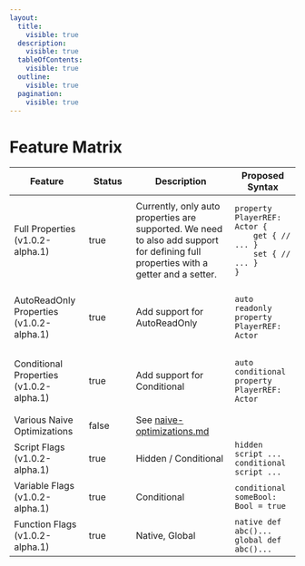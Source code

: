 ```yaml
---
layout:
  title:
    visible: true
  description:
    visible: true
  tableOfContents:
    visible: true
  outline:
    visible: true
  pagination:
    visible: true
---
```


# Feature Matrix

<table><thead><tr><th>Feature</th><th width="67" data-type="checkbox">Status</th><th>Description</th><th>Proposed Syntax</th></tr></thead><tbody><tr><td>Full Properties (v1.0.2-alpha.1)</td><td>true</td><td>Currently, only auto properties are supported. We need to also add support for defining full properties with a getter and a setter.</td><td><pre><code>property PlayerREF: Actor {
    get { // ... }
    set { // ... }
}
</code></pre></td></tr><tr><td>AutoReadOnly Properties (v1.0.2-alpha.1)</td><td>true</td><td>Add support for AutoReadOnly</td><td><pre><code>auto readonly property PlayerREF: Actor
</code></pre></td></tr><tr><td>Conditional Properties (v1.0.2-alpha.1)</td><td>true</td><td>Add support for Conditional</td><td><pre><code>auto conditional property PlayerREF: Actor
</code></pre></td></tr><tr><td>Various Naive Optimizations</td><td>false</td><td>See <a data-mention href="proposals/naive-optimizations.md">naive-optimizations.md</a></td><td></td></tr><tr><td>Script Flags (v1.0.2-alpha.1)</td><td>true</td><td>Hidden / Conditional</td><td><code>hidden script ...</code> <code>conditional script ...</code></td></tr><tr><td>Variable Flags (v1.0.2-alpha.1)</td><td>true</td><td>Conditional</td><td><code>conditional someBool: Bool = true</code></td></tr><tr><td>Function Flags (v1.0.2-alpha.1)</td><td>true</td><td>Native, Global</td><td><code>native def abc()...</code> <code>global def abc()...</code></td></tr></tbody></table>

